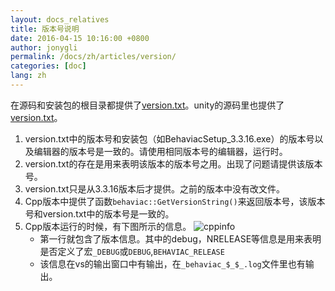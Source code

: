 ```yaml
---
layout: docs_relatives
title: 版本号说明
date: 2016-04-15 10:16:00 +0800
author: jonygli
permalink: /docs/zh/articles/version/
categories: [doc]
lang: zh
---
```


在源码和安装包的根目录都提供了[version.txt]({{site.repository}}/blob/master/version.txt)。unity的源码里也提供了[version.txt]({{site.repository}}/blob/master/integration/unity/Assets/Scripts/behaviac/runtime/version.txt)。

 1. version.txt中的版本号和安装包（如BehaviacSetup_3.3.16.exe）的版本号以及编辑器的版本号是一致的。请使用相同版本号的编辑器，运行时。
 1. version.txt的存在是用来表明该版本的版本号之用。出现了问题请提供该版本号。
 1. version.txt只是从3.3.16版本后才提供。之前的版本中没有改文件。
 1. Cpp版本中提供了函数`behaviac::GetVersionString()`来返回版本号，该版本号和version.txt中的版本号是一致的。
 1. Cpp版本运行的时候，有下图所示的信息。
 ![cppinfo]({{site.url}}{{site.baseurl}}/img/articles/cppinfo.png)
    - 第一行就包含了版本信息。其中的debug，NRELEASE等信息是用来表明是否定义了宏`_DEBUG`或`DEBUG`,`BEHAVIAC_RELEASE`
    - 该信息在vs的输出窗口中有输出，在`_behaviac_$_$_.log`文件里也有输出。
